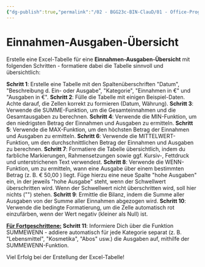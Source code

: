 ```yaml
---
{"dg-publish":true,"permalink":"/02 - BGG23c-BIN-ClauD/01 - Office-Programme/03 - Excel/09a - Einnahmen-Ausgaben-Übersicht/"}
---
```


# Einnahmen-Ausgaben-Übersicht

Erstelle eine Excel-Tabelle für eine **Einnahmen-Ausgaben-Übersicht** mit folgenden Schritten - formatiere dabei die Tabelle sinnvoll und übersichtlich:

**Schritt 1**: Erstelle eine Tabelle mit den Spaltenüberschriften "Datum", "Beschreibung d. Ein- oder Ausgabe", "Kategorie", "Einnahmen in €" und "Ausgaben in €".
**Schritt 2**: Fülle die Tabelle mit einigen Beispiel-Daten. Achte darauf, die Zellen korrekt zu formieren (Datum, Währung).
**Schritt 3**: Verwende die SUMME-Funktion, um die Gesamteinnahmen und die Gesamtausgaben zu berechnen.
**Schritt 4**: Verwende die MIN-Funktion, um den niedrigsten Betrag der Einnahmen und Ausgaben zu ermitteln.
**Schritt 5**: Verwende die MAX-Funktion, um den höchsten Betrag der Einnahmen und Ausgaben zu ermitteln.
**Schritt 6**: Verwende die MITTELWERT-Funktion, um den durchschnittlichen Betrag der Einnahmen und Ausgaben zu berechnen.
**Schritt 7**: Formatiere die Tabelle übersichtlich, indem du farbliche Markierungen, Rahmensetzungen sowie ggf. Kursiv-, Fettdruck und unterstrichenen Text verwendest.
**Schritt 8**: Verwende die WENN-Funktion, um zu ermitteln, wann eine Ausgabe über einem bestimmten Betrag (z. B. € 50,00 ) liegt. Füge hierzu eine neue Spalte "hohe Ausgaben" ein, in der jeweils "hohe Ausgabe" steht, wenn der Schwellwert überschritten wird. Wenn der Schwellwert nicht überschritten wird, soll hier nichts ("") stehen.
**Schritt 9**: Ermittle die Bilanz, indem die Summe aller Ausgaben von der Summe aller Einnahmen abgezogen wird. 
**Schritt 10**: Verwende die bedingte Formatierung, um die Zelle automatisch rot einzufärben, wenn der Wert negativ (kleiner als Null) ist.

**<u>Für Fortgeschrittene:</u>**
**Schritt 11**: Informiere Dich über die Funktion SUMMEWENN - addiere automatisch für jede Kategorie separat (z. B. "Lebensmittel", "Kosmetika", "Abos" usw.) die Ausgaben auf, mithilfe der SUMMEWENN-Funktion.

Viel Erfolg bei der Erstellung der Excel-Tabelle!